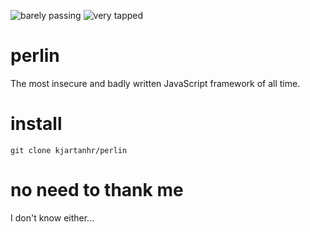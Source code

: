 ![barely passing](https://img.shields.io/badge/barely-passing-yellow)
![very tapped](https://img.shields.io/badge/very-tapped-brightgreen)
# perlin
The most insecure and badly written JavaScript framework of all time.

# install

`git clone kjartanhr/perlin`

# no need to thank me

I don't know either...
